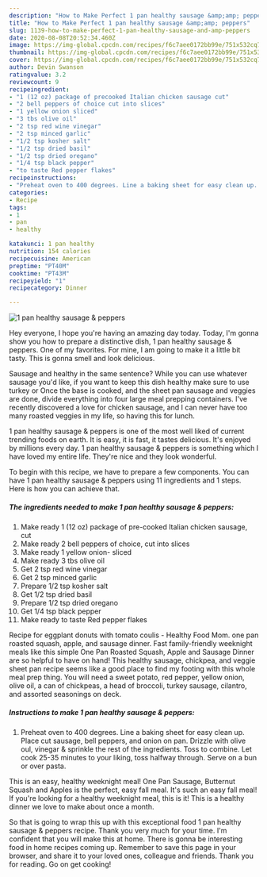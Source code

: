 ```yaml
---
description: "How to Make Perfect 1 pan healthy sausage &amp;amp; peppers"
title: "How to Make Perfect 1 pan healthy sausage &amp;amp; peppers"
slug: 1139-how-to-make-perfect-1-pan-healthy-sausage-and-amp-peppers
date: 2020-08-08T20:52:34.460Z
image: https://img-global.cpcdn.com/recipes/f6c7aee0172bb99e/751x532cq70/1-pan-healthy-sausage-peppers-recipe-main-photo.jpg
thumbnail: https://img-global.cpcdn.com/recipes/f6c7aee0172bb99e/751x532cq70/1-pan-healthy-sausage-peppers-recipe-main-photo.jpg
cover: https://img-global.cpcdn.com/recipes/f6c7aee0172bb99e/751x532cq70/1-pan-healthy-sausage-peppers-recipe-main-photo.jpg
author: Devin Swanson
ratingvalue: 3.2
reviewcount: 9
recipeingredient:
- "1 (12 oz) package of precooked Italian chicken sausage cut"
- "2 bell peppers of choice cut into slices"
- "1 yellow onion sliced"
- "3 tbs olive oil"
- "2 tsp red wine vinegar"
- "2 tsp minced garlic"
- "1/2 tsp kosher salt"
- "1/2 tsp dried basil"
- "1/2 tsp dried oregano"
- "1/4 tsp black pepper"
- "to taste Red pepper flakes"
recipeinstructions:
- "Preheat oven to 400 degrees. Line a baking sheet for easy clean up. Place cut sausage, bell peppers, and onion on pan. Drizzle with olive oul, vinegar &amp; sprinkle the rest of the ingredients. Toss to combine. Let cook 25-35 minutes to your liking, toss halfway through. Serve on a bun or over pasta."
categories:
- Recipe
tags:
- 1
- pan
- healthy

katakunci: 1 pan healthy 
nutrition: 154 calories
recipecuisine: American
preptime: "PT40M"
cooktime: "PT43M"
recipeyield: "1"
recipecategory: Dinner

---
```



![1 pan healthy sausage &amp; peppers](https://img-global.cpcdn.com/recipes/f6c7aee0172bb99e/751x532cq70/1-pan-healthy-sausage-peppers-recipe-main-photo.jpg)

Hey everyone, I hope you're having an amazing day today. Today, I'm gonna show you how to prepare a distinctive dish, 1 pan healthy sausage &amp; peppers. One of my favorites. For mine, I am going to make it a little bit tasty. This is gonna smell and look delicious.

Sausage and healthy in the same sentence? While you can use whatever sausage you&#39;d like, if you want to keep this dish healthy make sure to use turkey or Once the base is cooked, and the sheet pan sausage and veggies are done, divide everything into four large meal prepping containers. I&#39;ve recently discovered a love for chicken sausage, and I can never have too many roasted veggies in my life, so having this for lunch.

1 pan healthy sausage &amp; peppers is one of the most well liked of current trending foods on earth. It is easy, it is fast, it tastes delicious. It's enjoyed by millions every day. 1 pan healthy sausage &amp; peppers is something which I have loved my entire life. They're nice and they look wonderful.


To begin with this recipe, we have to prepare a few components. You can have 1 pan healthy sausage &amp; peppers using 11 ingredients and 1 steps. Here is how you can achieve that.

<!--inarticleads1-->

##### The ingredients needed to make 1 pan healthy sausage &amp; peppers:

1. Make ready 1 (12 oz) package of pre-cooked Italian chicken sausage, cut
1. Make ready 2 bell peppers of choice, cut into slices
1. Make ready 1 yellow onion- sliced
1. Make ready 3 tbs olive oil
1. Get 2 tsp red wine vinegar
1. Get 2 tsp minced garlic
1. Prepare 1/2 tsp kosher salt
1. Get 1/2 tsp dried basil
1. Prepare 1/2 tsp dried oregano
1. Get 1/4 tsp black pepper
1. Make ready to taste Red pepper flakes


Recipe for eggplant donuts with tomato coulis - Healthy Food Mom. one pan roasted squash, apple, and sausage dinner. Fast family-friendly weeknight meals like this simple One Pan Roasted Squash, Apple and Sausage Dinner are so helpful to have on hand! This healthy sausage, chickpea, and veggie sheet pan recipe seems like a good place to find my footing with this whole meal prep thing. You will need a sweet potato, red pepper, yellow onion, olive oil, a can of chickpeas, a head of broccoli, turkey sausage, cilantro, and assorted seasonings on deck. 

<!--inarticleads2-->

##### Instructions to make 1 pan healthy sausage &amp; peppers:

1. Preheat oven to 400 degrees. Line a baking sheet for easy clean up. Place cut sausage, bell peppers, and onion on pan. Drizzle with olive oul, vinegar &amp; sprinkle the rest of the ingredients. Toss to combine. Let cook 25-35 minutes to your liking, toss halfway through. Serve on a bun or over pasta.


This is an easy, healthy weeknight meal! One Pan Sausage, Butternut Squash and Apples is the perfect, easy fall meal. It&#39;s such an easy fall meal! If you&#39;re looking for a healthy weeknight meal, this is it! This is a healthy dinner we love to make about once a month. 

So that is going to wrap this up with this exceptional food 1 pan healthy sausage &amp; peppers recipe. Thank you very much for your time. I'm confident that you will make this at home. There is gonna be interesting food in home recipes coming up. Remember to save this page in your browser, and share it to your loved ones, colleague and friends. Thank you for reading. Go on get cooking!
